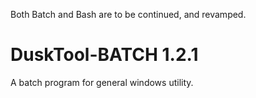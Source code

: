 Both Batch and Bash are to be continued, and revamped.

# DuskTool-BATCH 1.2.1

A batch program for general windows utility.
